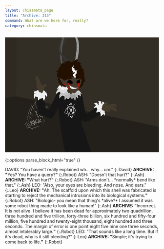 ```yaml
---
layout: chiasmata_page
title: "Archive: 315"
command: What are we here for, really?
category: chiasmata
---
```


![315](/chiasmata/images/narrative/312.png)

{::options parse_block_html="true" /}
<div class="dialogue">
DAVID: "You haven't really explained wh... why... um." 
{:.David}
<b>ARCHIVE: "</b>Yes? You have a query?<b>"</b> 
{:.Robot}
ASH: "Doesn't that hurt?" 
{:.Ash}
<b>ARCHIVE: "</b>What hurt?<b>"</b> 
{:.Robot}
ASH: "Arms don't... *normally* bend like that." 
{:.Ash}
LEO: "Also, your eyes are bleeding. And nose. And ears." 
{:.Leo}
<b>ARCHIVE: "</b>Ah. The scaffold upon which this shell was fabricated is starting to reject the mechanical intrusions into its biological systems.<b>"</b> 
{:.Robot}
ASH: "Biologic- you mean that thing's *alive?* I assumed it was some robot thing made to look like a human!" 
{:.Ash}
<b>ARCHIVE: "</b>Incorrect. It is not alive. I believe it has been dead for approximately two quadrillion, three hundred and five trillion, forty-three billion, six hundred and fifty-four million, five hundred and twenty-eight thousand, eight hundred and three seconds. The margin of error is one point eight five nine one three seconds, almost intolerably large.<b>"</b> 
{:.Robot}
LEO: "That sounds like a long time. But if it's dead, why is it still bleeding?" 
{:.Leo}
<b>ARCHIVE: "</b>Simple; it's trying to come back to life.<b>"</b> 
{:.Robot}
</div>